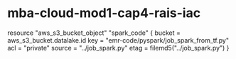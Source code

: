 # mba-cloud-mod1-cap4-rais-iac
resource "aws_s3_bucket_object" "spark_code" {
  bucket = aws_s3_bucket.datalake.id
  key    = "emr-code/pyspark/job_spark_from_tf.py"
  acl    = "private"
  source = "../job_spark.py"
  etag   = filemd5("../job_spark.py")
}
